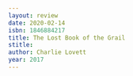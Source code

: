 ```yaml
---
layout: review
date: 2020-02-14
isbn: 1846884217
title: The Lost Book of the Grail
stitle: 
author: Charlie Lovett
year: 2017
---
```


